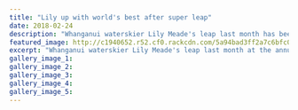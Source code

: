 ```yaml
---
title: "Lily up with world's best after super leap"
date: 2018-02-24
description: "Whanganui waterskier Lily Meade's leap last month has been confirmed to have altered the world rankings..."
featured_image: http://c1940652.r52.cf0.rackcdn.com/5a94bad3ff2a7c6bfc000404/Lily-meade-photo-24-feb-chron.jpg
excerpt: "Whanganui waterskier Lily Meade's leap last month at the annual Gold Star tournament at Lake Wiritoa has been confirmed to have altered the world rankings."
gallery_image_1: 
gallery_image_2: 
gallery_image_3: 
gallery_image_4: 
gallery_image_5: 
---
```

